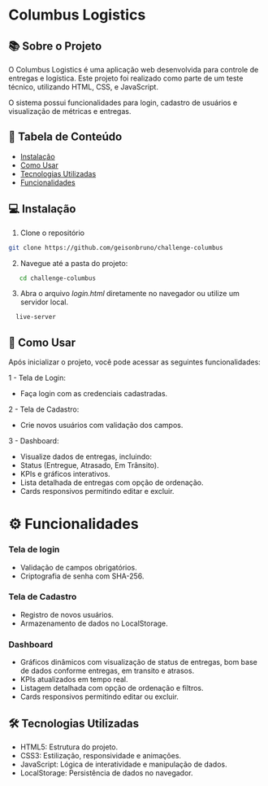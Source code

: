 # Columbus Logistics

## 📚 Sobre o Projeto

O Columbus Logistics é uma aplicação web desenvolvida para controle de entregas e logística. Este projeto foi realizado como parte de um teste técnico, utilizando HTML, CSS, e JavaScript.

O sistema possui funcionalidades para login, cadastro de usuários e visualização de métricas e entregas.

## 📖 Tabela de Conteúdo

- [Instalação](#-instalação)
- [Como Usar](#-como-usar)
- [Tecnologias Utilizadas](#-tecnologias-utilizadas)
- [Funcionalidades](#️-funcionalidades)

## 💻 Instalação

1. Clone o repositório

```bash
git clone https://github.com/geisonbruno/challenge-columbus
```

2. Navegue até a pasta do projeto:

```bash
   cd challenge-columbus
```

3. Abra o arquivo _login.html_ diretamente no navegador ou utilize um servidor local.

```bash
  live-server
```

## 🚀 Como Usar

Após inicializar o projeto, você pode acessar as seguintes funcionalidades:

1 - Tela de Login:

- Faça login com as credenciais cadastradas.

2 - Tela de Cadastro:

- Crie novos usuários com validação dos campos.

3 - Dashboard:

- Visualize dados de entregas, incluindo:
- Status (Entregue, Atrasado, Em Trânsito).
- KPIs e gráficos interativos.
- Lista detalhada de entregas com opção de ordenação.
- Cards responsivos permitindo editar e excluir.

# ⚙️ Funcionalidades

### Tela de login

- Validação de campos obrigatórios.
- Criptografia de senha com SHA-256.

### Tela de Cadastro

- Registro de novos usuários.
- Armazenamento de dados no LocalStorage.

### Dashboard

- Gráficos dinâmicos com visualização de status de entregas, bom base de dados conforme entregas, em transito e atrasos.
- KPIs atualizados em tempo real.
- Listagem detalhada com opção de ordenação e filtros.
- Cards responsivos permitindo editar ou excluir.

## 🛠️ Tecnologias Utilizadas

- HTML5: Estrutura do projeto.
- CSS3: Estilização, responsividade e animações.
- JavaScript: Lógica de interatividade e manipulação de dados.
- LocalStorage: Persistência de dados no navegador.
